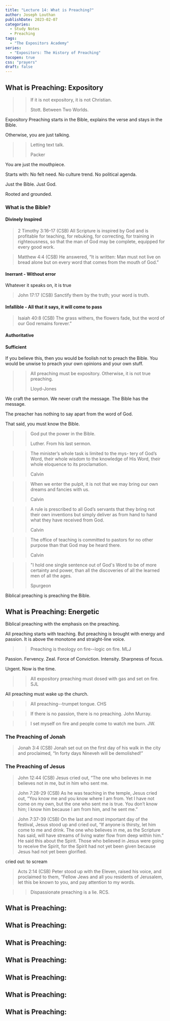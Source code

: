 ```yaml
---
title: "Lecture 14: What is Preaching?"
author: Joseph Louthan
publishDate: 2023-02-07
categories:
  - Study Notes
  - Preaching
tags:
  - "The Expositors Academy"
series:
  - "Expositors: The History of Preaching"
tocopen: true
css: "prayers"
draft: false
---
```


## What is Preaching: Expository

>>If it is not expository, it is not Christian.
>>
>>Stott. Between Two Worlds.

Expository Preaching starts in the Bible, explains the verse and stays in the Bible.

Otherwise, you are just talking.

>>Letting text talk.
>>
>>Packer

You are just the mouthpiece.

Starts with: No felt need. No culture trend. No political agenda.

Just the Bible. Just God.

Rooted and grounded.

### What is the Bible?

#### Divinely Inspired

>2 Timothy 3:16–17 (CSB) All Scripture is inspired by God and is profitable for teaching, for rebuking, for correcting, for training in righteousness, so that the man of God may be complete, equipped for every good work.

>Matthew 4:4 (CSB) He answered, “It is written: Man must not live on bread alone but on every word that comes from the mouth of God.”

#### Inerrant - Without error

Whatever it speaks on, it is true

>John 17:17 (CSB) Sanctify them by the truth; your word is truth.

#### Infallible - All that it says, it will come to pass

>Isaiah 40:8 (CSB) The grass withers, the flowers fade, but the word of our God remains forever.”

#### Authoritative

#### Sufficient

If you believe this, then you would be foolish not to preach the Bible. You would be unwise to preach your own opinions and your own stuff.

>>All preaching must be expository. Otherwise, it is not true preaching.
>>
>>Lloyd-Jones

We craft the sermon. We never craft the message. The Bible has the message.

The preacher has nothing to say apart from the word of God.

That said, you must know the Bible.

>>God put the power in the Bible.
>>
>>Luther. From his last sermon.

>>The minister’s whole task is limited to the mys- tery of God’s Word, their whole wisdom to the knowledge of His Word, their whole eloquence to its proclamation.
>>
>>Calvin

>>When we enter the pulpit, it is not that we may bring our own dreams and fancies with us.
>>
>>Calvin

>>A rule is prescribed to all God’s servants that they bring not their own inventions but simply deliver as from hand to hand what they have received from God.
>>
>>Calvin

>>The office of teaching is committed to pastors for no other purpose than that God may be heard there.
>>
>>Calvin

>>"I hold one single sentence out of God's Word to be of more certainty and power, than all the discoveries of all the learned men of all the ages.
>>
>>Spurgeon

Biblical preaching is preaching the Bible.

## What is Preaching: Energetic

Biblical preaching with the emphasis on the preaching.

All preaching starts with teaching. But preaching is brought with energy and passion. It is above the monotone and straight-line voice.

>>Preaching is theology on fire--logic on fire. MLJ

Passion. Fervency. Zeal. Force of Conviction. Intensity. Sharpness of focus.

Urgent. Now is the time.

>>All expository preaching must dosed with gas and set on fire. SJL

All preaching must wake up the church.

>>All preaching--trumpet tongue. CHS

>>If there is no passion, there is no preaching. John Murray.

>>I set myself on fire and people come to watch me burn. JW.

### The Preaching of Jonah

>Jonah 3:4 (CSB) Jonah set out on the first day of his walk in the city and proclaimed, “In forty days Nineveh will be demolished!”

### The Preaching of Jesus

>John 12:44 (CSB) Jesus cried out, “The one who believes in me believes not in me, but in him who sent me.

>John 7:28-29 (CSB) As he was teaching in the temple, Jesus cried out, “You know me and you know where I am from. Yet I have not come on my own, but the one who sent me is true. You don’t know him; I know him because I am from him, and he sent me.”

>John 7:37-39 (CSB) On the last and most important day of the festival, Jesus stood up and cried out, “If anyone is thirsty, let him come to me and drink. The one who believes in me, as the Scripture has said, will have streams of living water flow from deep within him.” He said this about the Spirit. Those who believed in Jesus were going to receive the Spirit, for the Spirit had not yet been given because Jesus had not yet been glorified.

cried out: to scream

>Acts 2:14 (CSB) Peter stood up with the Eleven, raised his voice, and proclaimed to them, “Fellow Jews and all you residents of Jerusalem, let this be known to you, and pay attention to my words.

>>Dispassionate preaching is a lie. RCS.

## What is Preaching: 

## What is Preaching: 

## What is Preaching: 

## What is Preaching: 

## What is Preaching: 

## What is Preaching: 

## What is Preaching: 

